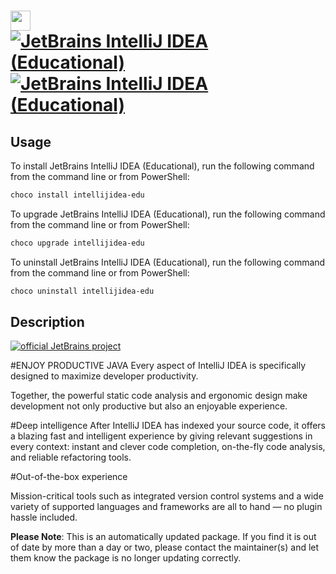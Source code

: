 ﻿# <img src="https://cdn.jsdelivr.net/gh/mkevenaar/chocolatey-packages@1a84d4bb32d44c7d8251d48471814ccd194dfc24/icons/intellijidea-edu.png" width="32" height="32"/> [![JetBrains IntelliJ IDEA (Educational)](https://img.shields.io/chocolatey/v/intellijidea-edu.svg?label=JetBrains+IntelliJ+IDEA+(Educational))](https://chocolatey.org/packages/intellijidea-edu) [![JetBrains IntelliJ IDEA (Educational)](https://img.shields.io/chocolatey/dt/intellijidea-edu.svg)](https://chocolatey.org/packages/intellijidea-edu)

## Usage
To install JetBrains IntelliJ IDEA (Educational), run the following command from the command line or from PowerShell:
```powershell
choco install intellijidea-edu
```

To upgrade JetBrains IntelliJ IDEA (Educational), run the following command from the command line or from PowerShell:
```powershell
choco upgrade intellijidea-edu
```

To uninstall JetBrains IntelliJ IDEA (Educational), run the following command from the command line or from PowerShell:
```powershell
choco uninstall intellijidea-edu
```

## Description
[![official JetBrains project](http://jb.gg/badges/official-plastic.svg)](https://confluence.jetbrains.com/display/ALL/JetBrains+on+GitHub)

#ENJOY PRODUCTIVE JAVA
Every aspect of IntelliJ IDEA is specifically designed to maximize developer productivity.

Together, the powerful static code analysis and ergonomic design make development not only productive but also an enjoyable experience.

#Deep intelligence
After IntelliJ IDEA has indexed your source code, it offers a blazing fast and intelligent experience by giving relevant suggestions in every context: instant and clever code completion, on-the-fly code analysis, and reliable refactoring tools.

#Out-of-the-box experience

Mission-critical tools such as integrated version control systems and a wide variety of supported languages and frameworks are all to hand — no plugin hassle included.

**Please Note**: This is an automatically updated package. If you find it is
out of date by more than a day or two, please contact the maintainer(s) and
let them know the package is no longer updating correctly.

